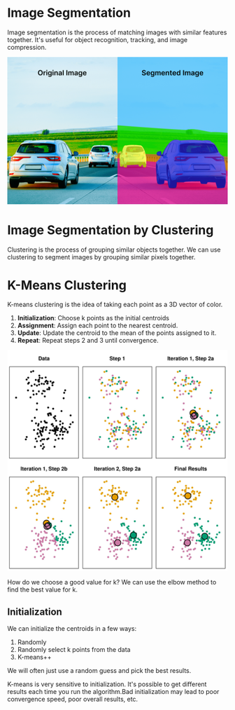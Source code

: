 # Image Segmentation

Image segmentation is the process of matching images with similar features together. It's useful for object recognition, tracking, and image compression.

![Image Segmentation](image_segmentation.png)

# Image Segmentation by Clustering

Clustering is the process of grouping similar objects together. We can use clustering to segment images by grouping similar pixels together.

# K-Means Clustering

K-means clustering is the idea of taking each point as a 3D vector of color.

1. **Initialization**: Choose k points as the initial centroids
2. **Assignment**: Assign each point to the nearest centroid.
3. **Update**: Update the centroid to the mean of the points assigned to it.
4. **Repeat**: Repeat steps 2 and 3 until convergence.

![K-Means Clustering](kmeans_clustering.png)

How do we choose a good value for k? We can use the elbow method to find the best value for k.

## Initialization

We can initialize the centroids in a few ways:

1. Randomly
2. Randomly select k points from the data
3. K-means++

We will often just use a random guess and pick the best results.

K-means is very sensitive to initialization. It's possible to get different results each time you run the algorithm.Bad initialization may lead to poor convergence speed, poor overall results, etc.
